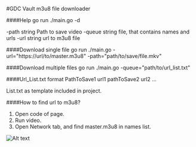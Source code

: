 #GDC Vault m3u8 file downloader

####Help
go run ./main.go -d

  -path string
        Path to save video
  -queue string
        file, that contains names and urls
  -url string
        url to m3u8 file

####Download single file
go run ./main.go -url="https://url/to/master.m3u8" -path="path/to/save/file.mkv"

####Download multiple files
go run ./main.go -queue="path/to/url_list.txt"

####Url_List.txt format
PathToSave1
url1
pathToSave2
url2
...

List.txt as template included in project.

####How to find url to m3u8?
1. Open code of page.
2. Run video.
3. Open Network tab, and find master.m3u8 in names list.

![Alt text](/Screenshots/1.jpg?raw=true "m3u8 location")